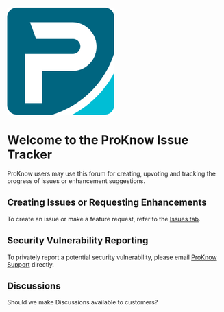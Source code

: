 <p align="left">
  <img src="./.images/pk-icon.svg" width="250" height="250">
</p>

# Welcome to the ProKnow Issue Tracker

ProKnow users may use this forum for creating, upvoting and tracking the progress of issues or enhancement suggestions.

## Creating Issues or Requesting Enhancements

To create an issue or make a feature request, refer to the [Issues tab](https://github.com/rennerg/issue-tracking-test/issues). 

## Security Vulnerability Reporting

To privately report a potential security vulnerability, please email [ProKnow Support](mailto:proknowsupport@elekta.com) directly. 

## Discussions

Should we make Discussions available to customers?
